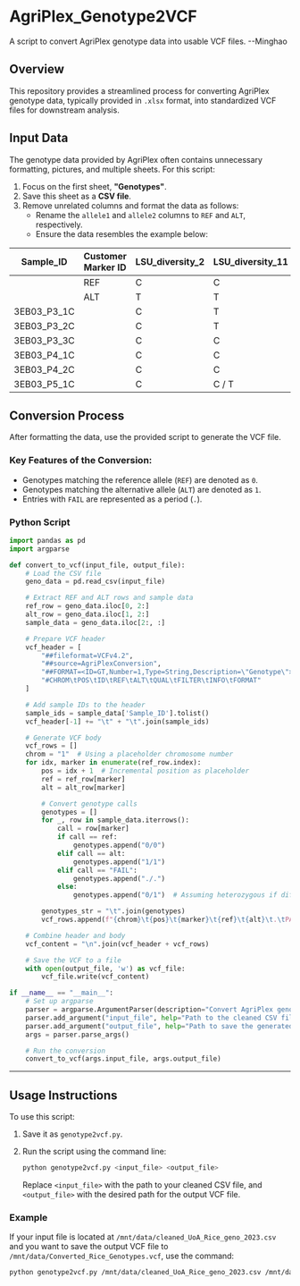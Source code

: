 
# AgriPlex_Genotype2VCF  
A script to convert AgriPlex genotype data into usable VCF files.  --Minghao 

## Overview  
This repository provides a streamlined process for converting AgriPlex genotype data, typically provided in `.xlsx` format, into standardized VCF files for downstream analysis.

## Input Data  
The genotype data provided by AgriPlex often contains unnecessary formatting, pictures, and multiple sheets. For this script:  
1. Focus on the first sheet, **"Genotypes"**.  
2. Save this sheet as a **CSV file**.  
3. Remove unrelated columns and format the data as follows:  
   - Rename the `allele1` and `allele2` columns to `REF` and `ALT`, respectively.  
   - Ensure the data resembles the example below:  

| Sample_ID     | Customer Marker ID | LSU_diversity_2 | LSU_diversity_11 |  
|---------------|---------------------|------------------|------------------|  
|               | REF                | C                | C                |  
|               | ALT                | T                | T                |  
| 3EB03_P3_1C   |                    | C                | T                |  
| 3EB03_P3_2C   |                    | C                | T                |  
| 3EB03_P3_3C   |                    | C                | C                |  
| 3EB03_P4_1C   |                    | C                | C                |  
| 3EB03_P4_2C   |                    | C                | C                |  
| 3EB03_P5_1C   |                    | C                | C / T            |  

## Conversion Process  
After formatting the data, use the provided script to generate the VCF file.

### Key Features of the Conversion:  
- Genotypes matching the reference allele (`REF`) are denoted as `0`.  
- Genotypes matching the alternative allele (`ALT`) are denoted as `1`.  
- Entries with `FAIL` are represented as a period (`.`).  

### Python Script  

```python
import pandas as pd
import argparse

def convert_to_vcf(input_file, output_file):
    # Load the CSV file
    geno_data = pd.read_csv(input_file)

    # Extract REF and ALT rows and sample data
    ref_row = geno_data.iloc[0, 2:]
    alt_row = geno_data.iloc[1, 2:]
    sample_data = geno_data.iloc[2:, :]

    # Prepare VCF header
    vcf_header = [
        "##fileformat=VCFv4.2",
        "##source=AgriPlexConversion",
        "##FORMAT=<ID=GT,Number=1,Type=String,Description=\"Genotype\">",
        "#CHROM\tPOS\tID\tREF\tALT\tQUAL\tFILTER\tINFO\tFORMAT"
    ]

    # Add sample IDs to the header
    sample_ids = sample_data['Sample_ID'].tolist()
    vcf_header[-1] += "\t" + "\t".join(sample_ids)

    # Generate VCF body
    vcf_rows = []
    chrom = "1"  # Using a placeholder chromosome number
    for idx, marker in enumerate(ref_row.index):
        pos = idx + 1  # Incremental position as placeholder
        ref = ref_row[marker]
        alt = alt_row[marker]

        # Convert genotype calls
        genotypes = []
        for _, row in sample_data.iterrows():
            call = row[marker]
            if call == ref:
                genotypes.append("0/0")
            elif call == alt:
                genotypes.append("1/1")
            elif call == "FAIL":
                genotypes.append("./.")
            else:
                genotypes.append("0/1")  # Assuming heterozygous if different from both REF and ALT

        genotypes_str = "\t".join(genotypes)
        vcf_rows.append(f"{chrom}\t{pos}\t{marker}\t{ref}\t{alt}\t.\tPASS\t.\tGT\t{genotypes_str}")

    # Combine header and body
    vcf_content = "\n".join(vcf_header + vcf_rows)

    # Save the VCF to a file
    with open(output_file, 'w') as vcf_file:
        vcf_file.write(vcf_content)

if __name__ == "__main__":
    # Set up argparse
    parser = argparse.ArgumentParser(description="Convert AgriPlex genotype data to a usable VCF file.")
    parser.add_argument("input_file", help="Path to the cleaned CSV file containing genotype data.")
    parser.add_argument("output_file", help="Path to save the generated VCF file.")
    args = parser.parse_args()

    # Run the conversion
    convert_to_vcf(args.input_file, args.output_file)
```

---

## Usage Instructions

To use this script:

1. Save it as `genotype2vcf.py`.

2. Run the script using the command line:

   ```bash
   python genotype2vcf.py <input_file> <output_file>
   ```

   Replace `<input_file>` with the path to your cleaned CSV file, and `<output_file>` with the desired path for the output VCF file.

### Example

If your input file is located at `/mnt/data/cleaned_UoA_Rice_geno_2023.csv` and you want to save the output VCF file to `/mnt/data/Converted_Rice_Genotypes.vcf`, use the command:

   ```bash
   python genotype2vcf.py /mnt/data/cleaned_UoA_Rice_geno_2023.csv /mnt/data/Converted_Rice_Genotypes.vcf
   ```
